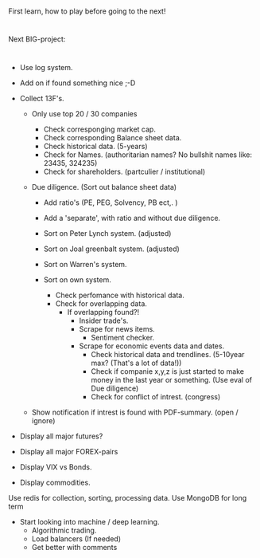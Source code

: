 #

First learn, how to play before going to the next!

#

#

Next BIG-project:

#

- Use log system.

- Add on if found something nice ;-D

- Collect 13F's.

  - Only use top 20 / 30 companies

    - Check corresponging market cap.
    - Check corresponding Balance sheet data.
    - Check historical data. (5-years)
    - Check for Names. (authoritarian names? No bullshit names like: 23435, 324235)
    - Check for shareholders. (partculier / institutional)

  - Due diligence. (Sort out balance sheet data)

    - Add ratio's (PE, PEG, Solvency, PB ect,. )
    - Add a 'separate', with ratio and without due diligence.

    - Sort on Peter Lynch system. (adjusted)
    - Sort on Joal greenbalt system. (adjusted)
    - Sort on Warren's system.
    - Sort on own system.
      - Check perfomance with historical data.
      - Check for overlapping data.
        - If overlapping found?!
          - Insider trade's.
          - Scrape for news items.
            - Sentiment checker.
          - Scrape for economic events data and dates.
            - Check historical data and trendlines. (5-10year max? (That's a lot of data!))
            - Check if companie x,y,z is just started to make money in the last year or something. (Use eval of Due diligence)
            - Check for conflict of intrest. (congress)

  - Show notification if intrest is found with PDF-summary. (open / ignore)

- Display all major futures?
- Display all major FOREX-pairs
- Display VIX vs Bonds.
- Display commodities.

Use redis for collection, sorting, processing data.
Use MongoDB for long term

- Start looking into machine / deep learning.
  - Algorithmic trading.
  - Load balancers (If needed)
  - Get better with comments
